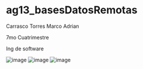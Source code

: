 # ag13_basesDatosRemotas
Carrasco Torres Marco Adrian

7mo Cuatrimestre

Ing de software


![image](https://github.com/AdriGPlayer/ag13_basesDatosRemotas/assets/130609122/0c33bc01-8f0d-4b09-9802-dcea72eb6416)
![image](https://github.com/AdriGPlayer/ag13_basesDatosRemotas/assets/130609122/a7811bcc-2c61-4b01-921e-9bd0188294dd)
![image](https://github.com/AdriGPlayer/ag13_basesDatosRemotas/assets/130609122/9636d381-a820-4337-b925-b0cf808358a4)
